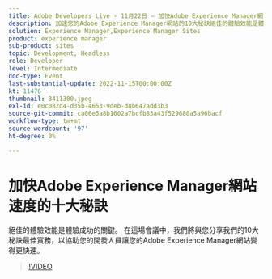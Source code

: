 ```yaml
---
title: Adobe Developers Live - 11月22日 — 加快Adobe Experience Manager網站速度的十大秘訣
description: 加速您的Adobe Experience Manager網站的10大秘訣絕佳的體驗效能是體驗成功的關鍵。 在這場會議中，我們將與您分享我們的10大秘訣最佳實務，以協助您的開發人員讓您的Adobe Experience Manager網站變得更快速。
solution: Experience Manager,Experience Manager Sites
product: experience manager
sub-product: sites
topic: Development, Headless
role: Developer
level: Intermediate
doc-type: Event
last-substantial-update: 2022-11-15T00:00:00Z
kt: 11476
thumbnail: 3411300.jpeg
exl-id: e0c082d4-d35b-4653-9deb-d8b647add3b3
source-git-commit: ca06e5a8b1602a7bcfb83a43f529680a5a96bacf
workflow-type: tm+mt
source-wordcount: '97'
ht-degree: 0%

---
```


# 加快Adobe Experience Manager網站速度的十大秘訣

絕佳的體驗效能是體驗成功的關鍵。 在這場會議中，我們將與您分享我們的10大秘訣最佳實務，以協助您的開發人員讓您的Adobe Experience Manager網站變得更快速。

>[!VIDEO](https://video.tv.adobe.com/v/3411300/?quality=12&learn=on)
